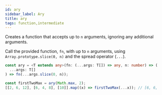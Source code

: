 ```yaml
---
id: ary
sidebar_label: Ary
title: ary
tags: function,intermediate
---
```


Creates a function that accepts up to `n` arguments, ignoring any additional arguments.

Call the provided function, `fn`, with up to `n` arguments, using `Array.prototype.slice(0, n)` and the spread operator (`...`).

```ts
const ary = <T extends any>(fn: (...args: T[]) => any, n: number) => (
  ...args: T[]
) => fn(...args.slice(0, n));
```

```ts
const firstTwoMax = ary(Math.max, 2);
[[2, 6, 12], [6, 4, 8], [10]].map((x) => firstTwoMax(...x)); // [6, 6, 10]
```
